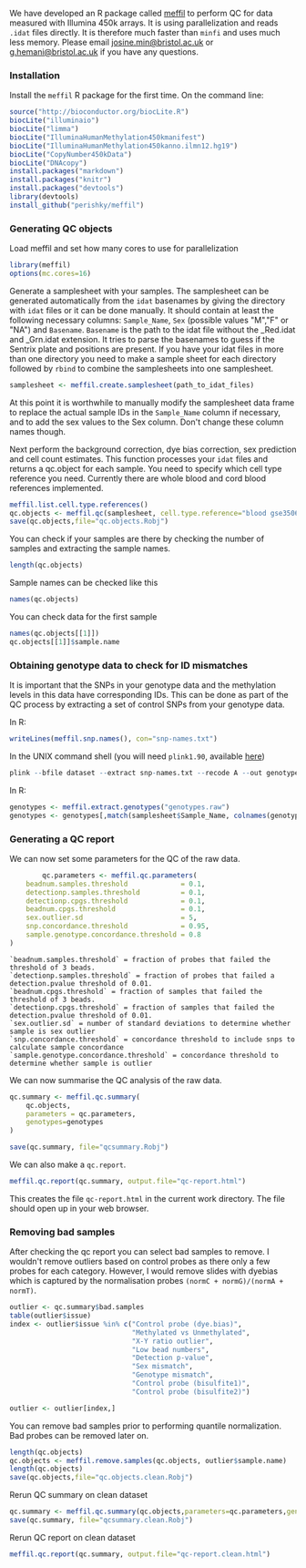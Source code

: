 We have developed an R package called [meffil](https://github.com/perishky/meffil) to perform QC for data measured with Illumina 450k arrays. It is using parallelization and reads `.idat` files directly. It is therefore much faster than `minfi` and uses much less memory. Please email [josine.min@bristol.ac.uk](josine.min@bristol.ac.uk) or [g.hemani@bristol.ac.uk](g.hemani@bristol.ac.uk) if you have any questions.

### Installation

Install the `meffil` R package for the first time. On the command line:

```r
source("http://bioconductor.org/biocLite.R")
biocLite("illuminaio")
biocLite("limma")
biocLite("IlluminaHumanMethylation450kmanifest")
biocLite("IlluminaHumanMethylation450kanno.ilmn12.hg19")
biocLite("CopyNumber450kData")
biocLite("DNAcopy")
install.packages("markdown")
install.packages("knitr")
install.packages("devtools")
library(devtools)
install_github("perishky/meffil")
```

### Generating QC objects

Load meffil and set how many cores to use for parallelization

```r
library(meffil)
options(mc.cores=16)
```

Generate a samplesheet with your samples. The samplesheet can be generated automatically from the `idat` basenames by giving the directory with `idat` files or it can be done manually. It should contain at least the following necessary columns: `Sample_Name`, `Sex` (possible values "M","F" or "NA") and `Basename`. `Basename` is the path to the idat file without the _Red.idat and _Grn.idat extension.  It tries to parse the basenames to guess if the Sentrix plate and positions are present. If you have your idat files  in more than one directory you need to make a sample sheet for each directory followed by `rbind` to combine the samplesheets into one samplesheet.

```r
samplesheet <- meffil.create.samplesheet(path_to_idat_files)
```
At this point it is worthwhile to manually modify the samplesheet data frame to replace the actual sample IDs in the `Sample_Name` column if necessary, and to add the sex values to the Sex column. Don't change these column names though.

Next perform the background correction, dye bias correction, sex prediction and cell count estimates. This function processes your `idat` files and returns a qc.object for each sample. You need to specify which cell type reference you need. Currently there are whole blood and cord blood references implemented.

```r
meffil.list.cell.type.references()
qc.objects <- meffil.qc(samplesheet, cell.type.reference="blood gse35069 complete", verbose=TRUE)
save(qc.objects,file="qc.objects.Robj")
```

You can check if your samples are there by checking the number of samples and extracting the sample names.

```r
length(qc.objects)
```

Sample names can be checked like this

```r
names(qc.objects)
```

You can check data for the first sample

```r
names(qc.objects[[1]])
qc.objects[[1]]$sample.name
```

### Obtaining genotype data to check for ID mismatches

It is important that the SNPs in your genotype data and the methylation levels in this data have corresponding IDs. This can be done as part of the QC process by extracting a set of control SNPs from your genotype data.

In R:

```r
writeLines(meffil.snp.names(), con="snp-names.txt")
```

In the UNIX command shell (you will need `plink1.90`, available [here](https://www.cog-genomics.org/plink2))

```r
plink --bfile dataset --extract snp-names.txt --recode A --out genotypes
```

In R:

```r
genotypes <- meffil.extract.genotypes("genotypes.raw")
genotypes <- genotypes[,match(samplesheet$Sample_Name, colnames(genotypes))]
```

### Generating a QC report

We can now set some parameters for the QC of the raw data.

```r
        qc.parameters <- meffil.qc.parameters(
	beadnum.samples.threshold             = 0.1,
	detectionp.samples.threshold          = 0.1,
	detectionp.cpgs.threshold             = 0.1, 
	beadnum.cpgs.threshold                = 0.1,
	sex.outlier.sd                        = 5,
	snp.concordance.threshold             = 0.95,
	sample.genotype.concordance.threshold = 0.8
)
```

    `beadnum.samples.threshold` = fraction of probes that failed the threshold of 3 beads.
    `detectionp.samples.threshold` = fraction of probes that failed a detection.pvalue threshold of 0.01.
    `beadnum.cpgs.threshold` = fraction of samples that failed the threshold of 3 beads.
    `detectionp.cpgs.threshold` = fraction of samples that failed the detection.pvalue threshold of 0.01.
    `sex.outlier.sd` = number of standard deviations to determine whether sample is sex outlier 
    `snp.concordance.threshold` = concordance threshold to include snps to calculate sample concordance 
    `sample.genotype.concordance.threshold` = concordance threshold to determine whether sample is outlier

We can now summarise the QC analysis of the raw data. 

```r
qc.summary <- meffil.qc.summary(
	qc.objects,
	parameters = qc.parameters,
	genotypes=genotypes
)

save(qc.summary, file="qcsummary.Robj")
```

We can also make a `qc.report`.

```r
meffil.qc.report(qc.summary, output.file="qc-report.html")
```

This creates the file `qc-report.html` in the current work directory. The file should open up in your web browser.


### Removing bad samples

After checking the qc report you can select bad samples to remove. I wouldn't remove outliers based on control probes as there only a few probes for each category. However, I would remove slides with dyebias which is captured by the normalisation probes `(normC + normG)/(normA + normT)`.

```r
outlier <- qc.summary$bad.samples
table(outlier$issue)
index <- outlier$issue %in% c("Control probe (dye.bias)", 
                              "Methylated vs Unmethylated",
                              "X-Y ratio outlier",
                              "Low bead numbers",
                              "Detection p-value",
                              "Sex mismatch",
                              "Genotype mismatch",
                              "Control probe (bisulfite1)",
                              "Control probe (bisulfite2)")

outlier <- outlier[index,]
```

You can remove bad samples prior to performing quantile normalization. Bad probes can be removed later on.

```r
length(qc.objects)
qc.objects <- meffil.remove.samples(qc.objects, outlier$sample.name)
length(qc.objects)
save(qc.objects,file="qc.objects.clean.Robj")
```

Rerun QC summary on clean dataset

```r
qc.summary <- meffil.qc.summary(qc.objects,parameters=qc.parameters,genotypes=genotypes)
save(qc.summary, file="qcsummary.clean.Robj")
```

Rerun QC report on clean dataset

```r
meffil.qc.report(qc.summary, output.file="qc-report.clean.html")
```